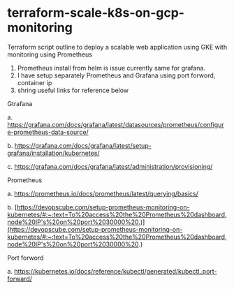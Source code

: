 # terraform-scale-k8s-on-gcp-monitoring
Terraform script outline to deploy a scalable web application using GKE with monitoring using Prometheus

1. Prometheus install from helm is issue currently same for grafana.
2. I have setup separately Prometheus and Grafana using port forword, container ip
3. shring useful links for reference below

Gtrafana

a. https://grafana.com/docs/grafana/latest/datasources/prometheus/configure-prometheus-data-source/

b. https://grafana.com/docs/grafana/latest/setup-grafana/installation/kubernetes/

c. https://grafana.com/docs/grafana/latest/administration/provisioning/

Prometheus

a. https://prometheus.io/docs/prometheus/latest/querying/basics/

b. [https://devopscube.com/setup-prometheus-monitoring-on-kubernetes/#:~:text=To%20access%20the%20Prometheus%20dashboard,node%20IP's%20on%20port%2030000%20.)](https://devopscube.com/setup-prometheus-monitoring-on-kubernetes/#:~:text=To%20access%20the%20Prometheus%20dashboard,node%20IP's%20on%20port%2030000%20.)


Port forword

a. https://kubernetes.io/docs/reference/kubectl/generated/kubectl_port-forward/


